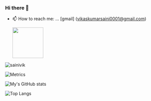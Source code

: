 ### Hi there 👋

- 📫 How to reach me: ... [gmail] (vikaskumarsaini0001@gmail.com)

  <img src="https://github.com/sainivik/sainivik/blob/main/img/github.gif" width=100>

<p align="left"> <img src="https://komarev.com/ghpvc/?username=sainivik&label=Views&color=blue&style=plastic" alt="sainivik" /> </p>

![Metrics](https://metrics.lecoq.io/sainivik)

![My's GitHub stats](https://github-readme-stats.vercel.app/api?username=sainivik)

![Top Langs](https://github-readme-stats.vercel.app/api/top-langs/?username=sainivik)